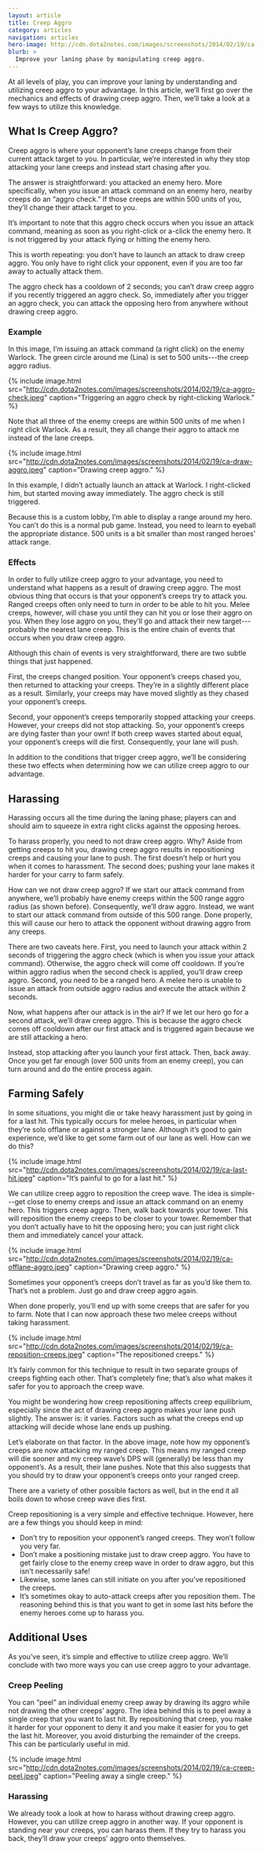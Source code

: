 ```yaml
---
layout: article
title: Creep Aggro
category: articles
navigation: articles
hero-image: http://cdn.dota2notes.com/images/screenshots/2014/02/19/ca-draw-aggro.jpeg
blurb: >
  Improve your laning phase by manipulating creep aggro.
---
```


At all levels of play, you can improve your laning by understanding and utilizing creep aggro to your advantage. In this article, we’ll first go over the mechanics and effects of drawing creep aggro. Then, we’ll take a look at a few ways to utilize this knowledge.

## What Is Creep Aggro?

Creep aggro is where your opponent’s lane creeps change from their current attack target to you. In particular, we’re interested in why they stop attacking your lane creeps and instead start chasing after you.

The answer is straightforward: you attacked an enemy hero. More specifically, when you issue an attack command on an enemy hero, nearby creeps do an “aggro check.” If those creeps are within 500 units of you, they’ll change their attack target to you.

It’s important to note that this aggro check occurs when you issue an attack command, meaning as soon as you right-click or a-click the enemy hero. It is not triggered by your attack flying or hitting the enemy hero.

This is worth repeating: you don’t have to launch an attack to draw creep aggro. You only have to right click your opponent, even if you are too far away to actually attack them.

The aggro check has a cooldown of 2 seconds; you can’t draw creep aggro if you recently triggered an aggro check. So, immediately after you trigger an aggro check, you can attack the opposing hero from anywhere without drawing creep aggro.

### Example

In this image, I’m issuing an attack command (a right click) on the enemy Warlock. The green circle around me (Lina) is set to 500 units---the creep aggro radius.

{% include image.html
  src="http://cdn.dota2notes.com/images/screenshots/2014/02/19/ca-aggro-check.jpeg"
  caption="Triggering an aggro check by right-clicking Warlock." %}

Note that all three of the enemy creeps are within 500 units of me when I right click Warlock. As a result, they all change their aggro to attack me instead of the lane creeps.

{% include image.html
  src="http://cdn.dota2notes.com/images/screenshots/2014/02/19/ca-draw-aggro.jpeg"
  caption="Drawing creep aggro." %}

In this example, I didn’t actually launch an attack at Warlock. I right-clicked him, but started moving away immediately. The aggro check is still triggered.

Because this is a custom lobby, I’m able to display a range around my hero. You can’t do this is a normal pub game. Instead, you need to learn to eyeball the appropriate distance. 500 units is a bit smaller than most ranged heroes’ attack range.

### Effects

In order to fully utilize creep aggro to your advantage, you need to understand what happens as a result of drawing creep aggro.
The most obvious thing that occurs is that your opponent’s creeps try to attack you. Ranged creeps often only need to turn in order to be able to hit you. Melee creeps, however, will chase you until they can hit you or lose their aggro on you. When they lose aggro on you, they’ll go and attack their new target---probably the nearest lane creep. This is the entire chain of events that occurs when you draw creep aggro.

Although this chain of events is very straightforward, there are two subtle things that just happened.

First, the creeps changed position. Your opponent’s creeps chased you, then returned to attacking your creeps. They’re in a slightly different place as a result. Similarly, your creeps may have moved slightly as they chased your opponent’s creeps.

Second, your opponent’s creeps temporarily stopped attacking your creeps. However, your creeps did not stop attacking. So, your opponent’s creeps are dying faster than your own! If both creep waves started about equal, your opponent’s creeps will die first. Consequently, your lane will push.

In addition to the conditions that trigger creep aggro, we’ll be considering these two effects when determining how we can utilize creep aggro to our advantage.

## Harassing

Harassing occurs all the time during the laning phase; players can and should aim to squeeze in extra right clicks against the opposing heroes.

To harass properly, you need to not draw creep aggro. Why? Aside from getting creeps to hit you, drawing creep aggro results in repositioning creeps and causing your lane to push. The first doesn’t help or hurt you when it comes to harassment. The second does; pushing your lane makes it harder for your carry to farm safely.

How can we not draw creep aggro? If we start our attack command from anywhere, we’ll probably have enemy creeps within the 500 range aggro radius (as shown before). Consequently, we’ll draw aggro. Instead, we want to start our attack command from outside of this 500 range. Done properly, this will cause our hero to attack the opponent without drawing aggro from any creeps.

There are two caveats here. First, you need to launch your attack within 2 seconds of triggering the aggro check (which is when you issue your attack command). Otherwise, the aggro check will come off cooldown. If you’re within aggro radius when the second check is applied, you’ll draw creep aggro. Second, you need to be a ranged hero. A melee hero is unable to issue an attack from outside aggro radius and execute the attack within 2 seconds.

Now, what happens after our attack is in the air? If we let our hero go for a second attack, we’ll draw creep aggro. This is because the aggro check comes off cooldown after our first attack and is triggered again because we are still attacking a hero.

Instead, stop attacking after you launch your first attack. Then, back away. Once you get far enough (over 500 units from an enemy creep), you can turn around and do the entire process again.

## Farming Safely

In some situations, you might die or take heavy harassment just by going in for a last hit. This typically occurs for melee heroes, in particular when they’re solo offlane or against a stronger lane. Although it’s good to gain experience, we’d like to get some farm out of our lane as well. How can we do this?

{% include image.html
  src="http://cdn.dota2notes.com/images/screenshots/2014/02/19/ca-last-hit.jpeg"
  caption="It’s painful to go for a last hit." %}

We can utilize creep aggro to reposition the creep wave. The idea is simple---get close to enemy creeps and issue an attack command on an enemy hero. This triggers creep aggro. Then, walk back towards your tower. This will reposition the enemy creeps to be closer to your tower. Remember that you don’t actually have to hit the opposing hero; you can just right click them and immediately cancel your attack.

{% include image.html
  src="http://cdn.dota2notes.com/images/screenshots/2014/02/19/ca-offlane-aggro.jpeg"
  caption="Drawing creep aggro." %}

Sometimes your opponent’s creeps don’t travel as far as you’d like them to. That’s not a problem. Just go and draw creep aggro again.

When done properly, you’ll end up with some creeps that are safer for you to farm. Note that I can now approach these two melee creeps without taking harassment.

{% include image.html
  src="http://cdn.dota2notes.com/images/screenshots/2014/02/19/ca-reposition-creeps.jpeg"
  caption="The repositioned creeps." %}

It’s fairly common for this technique to result in two separate groups of creeps fighting each other. That’s completely fine; that’s also what makes it safer for you to approach the creep wave.

You might be wondering how creep repositioning affects creep equilibrium, especially since the act of drawing creep aggro makes your lane push slightly. The answer is: it varies. Factors such as what the creeps end up attacking will decide whose lane ends up pushing.

Let’s elaborate on that factor. In the above image, note how my opponent’s creeps are now attacking my ranged creep. This means my ranged creep will die sooner and my creep wave’s DPS will (generally) be less than my opponent’s. As a result, their lane pushes. Note that this also suggests that you should try to draw your opponent’s creeps onto your ranged creep.

There are a variety of other possible factors as well, but in the end it all boils down to whose creep wave dies first.

Creep repositioning is a very simple and effective technique. However, here are a few things you should keep in mind:

* Don’t try to reposition your opponent’s ranged creeps. They won’t follow you very far.
* Don’t make a positioning mistake just to draw creep aggro. You have to get fairly close to the enemy creep wave in order to draw aggro, but this isn’t necessarily safe!
* Likewise, some lanes can still initiate on you after you’ve repositioned the creeps.
* It’s sometimes okay to auto-attack creeps after you reposition them. The reasoning behind this is that you want to get in some last hits before the enemy heroes come up to harass you.

## Additional Uses

As you’ve seen, it’s simple and effective to utilize creep aggro. We’ll conclude with two more ways you can use creep aggro to your advantage.

### Creep Peeling

You can “peel” an individual enemy creep away by drawing its aggro while not drawing the other creeps’ aggro. The idea behind this is to peel away a single creep that you want to last hit. By repositioning that creep, you make it harder for your opponent to deny it and you make it easier for you to get the last hit. Moreover, you avoid disturbing the remainder of the creeps. This can be particularly useful in mid.

{% include image.html
  src="http://cdn.dota2notes.com/images/screenshots/2014/02/19/ca-creep-peel.jpeg"
  caption="Peeling away a single creep." %}

### Harassing

We already took a look at how to harass without drawing creep aggro. However, you can utilize creep aggro in another way. If your opponent is standing near your creeps, you can harass them. If they try to harass you back, they’ll draw your creeps’ aggro onto themselves.